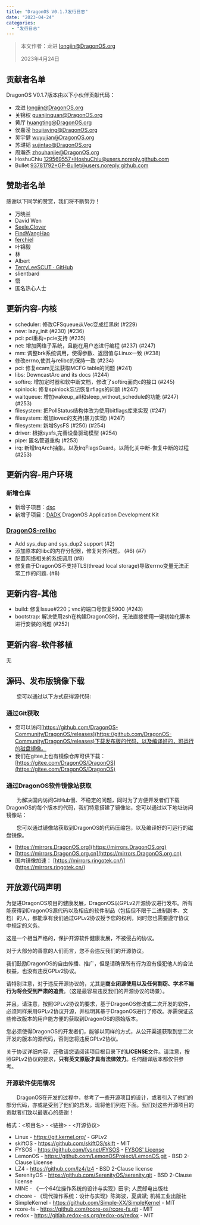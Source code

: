 ```yaml
---
title: "DragonOS V0.1.7发行日志"
date: "2023-04-24"
categories: 
  - "发行日志"
---
```


> 本文作者：龙进 [longjin@DragonOS.org](mailto:longjin@DragonOS.org)
> 
> 2023年4月24日

## 贡献者名单

DragonOS V0.1.7版本由以下小伙伴贡献代码：

- 龙进 [longjin@DragonOS.org](mailto:longjin@DragonOS.org)
- 关锦权 [guanjinquan@DragonOS.org](mailto:guanjinquan@DragonOS.org)
- 黄厅 [huangting@DragonOS.org](mailto:huangting@DragonOS.org)
- 侯嘉滢 [houjiaying@DragonOS.org](mailto:houjiaying@DragonOS.org)
- 吴宇健 [wuyujian@DragonOS.org](mailto:wuyujian@DragonOS.org)
- 苏琎韬 [sujintao@DragonOS.org](mailto:sujintao@DragonOS.org)
- 周瀚杰 [zhouhanjie@DragonOS.org](mailto:zhouhanjie@DragonOS.org)
- HoshuChiu [129569557+HoshuChiu@users.noreply.github.com](mailto:129569557+HoshuChiu@users.noreply.github.com)
- Bullet [93781792+GP-Bullet@users.noreply.github.com](mailto:93781792+GP-Bullet@users.noreply.github.com)

## 赞助者名单

感谢以下同学的赞赏，我们将不断努力！

- 万晓兰
- David Wen
- [Seele.Clover](https://github.com/seeleclover)
- [FindWangHao](https://github.com/FindWangHao)
- [ferchiel](https://github.com/ferchiel)
- 叶锦毅
- 林
- Albert
- [TerryLeeSCUT · GitHub](https://github.com/TerryLeeSCUT)
- slientbard
- 悟
- 匿名热心人士

## 更新内容-内核

- scheduler: 修改CFSqueue从Vec变成红黑树 (#229)
- new: lazy\_init (#230) (#236)
- pci: pci重构+pcie支持 (#235)
- net: 增加网络子系统，且能在用户态进行编程 (#237) (#247)
- mm: 调整brk系统调用，使得参数、返回值与Linux一致 (#238)
- 修改errno,使其与relibc的保持一致 (#234)
- pci: 修复ecam无法获取MCFG table的问题 (#241)
- libs: DowncastArc and its docs (#244)
- softirq: 增加定时器和软中断文档，修改了softirq面向c的接口 (#245)
- spinlock: 修复spinlock忘记恢复rflags的问题 (#247)
- waitqueue: 增加wakeup\_all和sleep\_without\_schedule的功能 (#247)(#253)
- filesystem: 把PollStatus结构体改为使用bitflags库来实现 (#247)
- filesystem: 增加iovec的支持(暴力实现) (#247)
- filesystem: 新增SysFS (#250) (#254)
- driver: 根据sysfs,完善设备驱动模型 (#254)
- pipe: 匿名管道重构 (#253)
- irq: 新增IrqArch抽象。以及IrqFlagsGuard。以简化关中断-恢复中断的过程 (#253)

## 更新内容-用户环境

### 新增仓库

- 新增子项目：[dsc](https://github.com/DragonOS-Community/dsc.git)
- 新增子项目：[DADK](https://github.com/DragonOS-Community/DADK.git) DragonOS Application Development Kit

### [DragonOS-relibc](https://github.com/DragonOS-Community/relibc.git)

- Add sys\_dup and sys\_dup2 support (#2)
- 添加原本的libc的内存分配器，修复对齐问题。 (#6) (#7)
- 配置网络相关的系统调用 (#8)
- 修复由于DragonOS不支持TLS(thread local storage)导致errno变量无法正常工作的问题. (#8)

## 更新内容-其他

- build: 修复Issue#220；vnc的端口号恢复5900 (#243)
- bootstrap: 解决使用zsh在构建DragonOS时，无法直接使用一键初始化脚本进行安装的问题 (#252)

## 更新内容-软件移植

无

## 源码、发布版镜像下载

  您可以通过以下方式获得源代码:

### 通过Git获取

- 您可以访问[https://github.com/DragonOS-Community/DragonOS/releases](https://github.com/DragonOS-Community/DragonOS/releases)下载发布版的代码，以及编译好的，可运行的磁盘镜像。
- 我们在gitee上也有镜像仓库可供下载：[https://gitee.com/DragonOS/DragonOS](https://gitee.com/DragonOS/DragonOS)

### 通过DragonOS软件镜像站获取

  为解决国内访问GitHub慢、不稳定的问题，同时为了方便开发者们下载DragonOS的每个版本的代码，我们特意搭建了镜像站，您可以通过以下地址访问镜像站：

  您可以通过镜像站获取到DragonOS的代码压缩包，以及编译好的可运行的磁盘镜像。

- [https://mirrors.DragonOS.org](https://mirrors.DragonOS.org)
- [https://mirrors.DragonOS.org.cn](https://mirrors.DragonOS.org.cn)
- 国内镜像加速： \[https://mirrors.ringotek.cn/\] (https://mirrors.ringotek.cn/)

## 开放源代码声明

为促进DragonOS项目的健康发展，DragonOS以GPLv2开源协议进行发布。所有能获得到DragonOS源代码以及相应的软件制品（包括但不限于二进制副本、文档）的人，都能享有我们通过GPLv2协议授予您的权利，同时您也需要遵守协议中规定的义务。

这是一个相当严格的，保护开源软件健康发展，不被侵占的协议。

对于大部分的善意的人们而言，您不会违反我们的开源协议。

我们鼓励DragonOS的自由传播、推广，但是请确保所有行为没有侵犯他人的合法权益，也没有违反GPLv2协议。

请特别注意，对于违反开源协议的，尤其是**商业闭源使用以及任何剽窃、学术不端行为将会受到严肃的追责**。（这是最容易违反我们的开源协议的场景）。

并且，请注意，按照GPLv2协议的要求，基于DragonOS修改或二次开发的软件，必须同样采用GPLv2协议开源，并标明其基于DragonOS进行了修改。亦需保证这些修改版本的用户能方便的获取到DragonOS的原始版本。

您必须使得DragonOS的开发者们，能够以同样的方式，从公开渠道获取到您二次开发的版本的源代码，否则您将违反GPLv2协议。

关于协议详细内容，还敬请您请阅读项目根目录下的**LICENSE**文件。请注意，按照GPLv2协议的要求，**只有英文原版才具有法律效力**。任何翻译版本都仅供参考。

### 开源软件使用情况

  DragonOS在开发的过程中，参考了一些开源项目的设计，或者引入了他们的部分代码，亦或是受到了他们的启发。现将他们列在下面。我们对这些开源项目的贡献者们致以最衷心的感谢！

格式：<项目名> - <链接> - <开源协议>

- Linux - https://git.kernel.org/ - GPLv2
- skiftOS - https://github.com/skiftOS/skift - MIT
- FYSOS - https://github.com/fysnet/FYSOS - [FYSOS' License](https://github.com/fysnet/FYSOS/blob/9a8968e3d6600de34539c028c843f4c06d134039/license.txt)
- LemonOS - https://github.com/LemonOSProject/LemonOS.git - BSD 2-Clause License
- LZ4 - https://github.com/lz4/lz4 - BSD 2-Clause license
- SerenityOS - https://github.com/SerenityOS/serenity.git - BSD 2-Clause license
- MINE - 《一个64位操作系统的设计与实现》田宇; 人民邮电出版社
- chcore - 《现代操作系统：设计与实现》陈海波，夏虞斌; 机械工业出版社
- SimpleKernel - https://github.com/Simple-XX/SimpleKernel - MIT
- rcore-fs - https://github.com/rcore-os/rcore-fs.git - MIT
- redox - https://gitlab.redox-os.org/redox-os/redox - MIT
